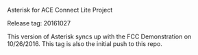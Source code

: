 Asterisk for ACE Connect Lite Project

Release tag: 20161027

This version of Asterisk syncs up with the FCC Demonstration on 10/26/2016. This tag is also the initial push to this repo.






